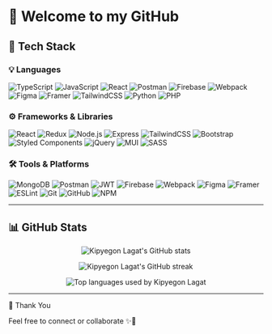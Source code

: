 # 👋 Welcome to my GitHub

## 🚀 Tech Stack

### 💡 Languages
![TypeScript](https://img.shields.io/badge/-TypeScript-3178C6?logo=typescript&logoColor=white)
![JavaScript](https://img.shields.io/badge/-JavaScript-F7DF1E?logo=javascript&logoColor=black)
![React](https://img.shields.io/badge/-React-61DAFB?logo=react&logoColor=white)
![Postman](https://img.shields.io/badge/-Postman-FF6C37?logo=postman&logoColor=white)
![Firebase](https://img.shields.io/badge/-Firebase-FFCA28?logo=firebase&logoColor=black)
![Webpack](https://img.shields.io/badge/-Webpack-8DD6F9?logo=webpack&logoColor=black)
![Figma](https://img.shields.io/badge/-Figma-F24E1E?logo=figma&logoColor=white)
![Framer](https://img.shields.io/badge/-Framer-0055FF?logo=framer&logoColor=white)
![TailwindCSS](https://img.shields.io/badge/-TailwindCSS-06B6D4?logo=tailwind-css&logoColor=white)
![Python](https://img.shields.io/badge/-Python-3776AB?logo=python&logoColor=white)
![PHP](https://img.shields.io/badge/-PHP-777BB4?logo=php&logoColor=white)

### ⚙️ Frameworks & Libraries
![React](https://img.shields.io/badge/-React-61DAFB?logo=react&logoColor=black)
![Redux](https://img.shields.io/badge/-Redux-764ABC?logo=redux&logoColor=white)
![Node.js](https://img.shields.io/badge/-Node.js-339933?logo=node.js&logoColor=white)
![Express](https://img.shields.io/badge/-Express-000000?logo=express&logoColor=white)
![TailwindCSS](https://img.shields.io/badge/-TailwindCSS-06B6D4?logo=tailwind-css&logoColor=white)
![Bootstrap](https://img.shields.io/badge/-Bootstrap-7952B3?logo=bootstrap&logoColor=white)
![Styled Components](https://img.shields.io/badge/-Styled%20Components-DB7093?logo=styled-components&logoColor=white)
![jQuery](https://img.shields.io/badge/-jQuery-0769AD?logo=jquery&logoColor=white)
![MUI](https://img.shields.io/badge/-MUI-007FFF?logo=mui&logoColor=white)
![SASS](https://img.shields.io/badge/-SASS-CC6699?logo=sass&logoColor=white)

### 🛠️ Tools & Platforms
![MongoDB](https://img.shields.io/badge/-MongoDB-47A248?logo=mongodb&logoColor=white)
![Postman](https://img.shields.io/badge/-Postman-FF6C37?logo=postman&logoColor=white)
![JWT](https://img.shields.io/badge/-JWT-000000?logo=json-web-tokens&logoColor=white)
![Firebase](https://img.shields.io/badge/-Firebase-FFCA28?logo=firebase&logoColor=black)
![Webpack](https://img.shields.io/badge/-Webpack-8DD6F9?logo=webpack&logoColor=black)
![Figma](https://img.shields.io/badge/-Figma-F24E1E?logo=figma&logoColor=white)
![Framer](https://img.shields.io/badge/-Framer-0055FF?logo=framer&logoColor=white)
![ESLint](https://img.shields.io/badge/-ESLint-4B32C3?logo=eslint&logoColor=white)
![Git](https://img.shields.io/badge/-Git-F05032?logo=git&logoColor=white)
![GitHub](https://img.shields.io/badge/-GitHub-181717?logo=github&logoColor=white)
![NPM](https://img.shields.io/badge/-NPM-CB3837?logo=npm&logoColor=white)

---

## 📊 GitHub Stats

<p align="center">
  <img src="https://github-readme-stats.vercel.app/api?username=Kipyegon-Lagat&show_icons=true&theme=react" alt="Kipyegon Lagat's GitHub stats" />
</p>

<p align="center">
  <img 
    src="https://github-readme-streak-stats.herokuapp.com?user=Kipyegon-Lagat&theme=react&date_format=M%20j,%20Y" 
    alt="Kipyegon Lagat's GitHub streak" 
  />
</p>


<p align="center">
  <img src="https://github-readme-stats.vercel.app/api/top-langs/?username=Kipyegon-Lagat&layout=compact&theme=react&token=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" alt="Top languages used by Kipyegon Lagat" />
</p>


---

 🙏 Thank You

Feel free to connect or collaborate ✨🚀
